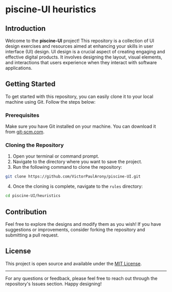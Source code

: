 # piscine-UI heuristics

## Introduction

Welcome to the **piscine-UI** project! This repository is a collection of UI design exercises and resources aimed at enhancing your skills in user interface (UI) design. UI design is a crucial aspect of creating engaging and effective digital products. It involves designing the layout, visual elements, and interactions that users experience when they interact with software applications.


## Getting Started

To get started with this repository, you can easily clone it to your local machine using Git. Follow the steps below:

### Prerequisites

Make sure you have Git installed on your machine. You can download it from [git-scm.com](https://git-scm.com/).

### Cloning the Repository

1. Open your terminal or command prompt.
2. Navigate to the directory where you want to save the project.
3. Run the following command to clone the repository:

```bash
git clone https://github.com/VictorPaulArony/piscine-UI.git
```

4. Once the cloning is complete, navigate to the `rules` directory:

 ```bash
 cd piscine-UI/heuristics
 ```


## Contribution

Feel free to explore the designs and modify them as you wish! If you have suggestions or improvements, consider forking the repository and submitting a pull request.

## License

This project is open source and available under the [MIT License](https://github.com/VictorPaulArony/victorpaularony.github.io?tab=MIT-1-ov-file).

---

For any questions or feedback, please feel free to reach out through the repository's Issues section. Happy designing!